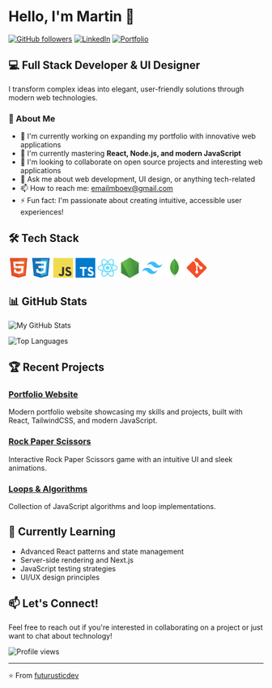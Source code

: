 # Hello, I'm Martin 👋

[![GitHub followers](https://img.shields.io/github/followers/futurusticdev?style=social)](https://github.com/futurusticdev)
[![LinkedIn](https://img.shields.io/badge/LinkedIn-Connect-blue)](https://linkedin.com/in/martinboev)
[![Portfolio](https://img.shields.io/badge/Portfolio-Visit-purple)](https://martinboev.dev)

## 💻 Full Stack Developer & UI Designer

I transform complex ideas into elegant, user-friendly solutions through modern web technologies.

### 🚀 About Me

- 🔭 I'm currently working on expanding my portfolio with innovative web applications
- 🌱 I'm currently mastering **React, Node.js, and modern JavaScript**
- 👯 I'm looking to collaborate on open source projects and interesting web applications
- 💬 Ask me about web development, UI design, or anything tech-related
- 📫 How to reach me: [emailmboev@gmail.com](mailto:emailmboev@gmail.com)
- ⚡ Fun fact: I'm passionate about creating intuitive, accessible user experiences!

## 🛠️ Tech Stack

<p align="left">
<img src="https://raw.githubusercontent.com/devicons/devicon/master/icons/html5/html5-original.svg" alt="html5" width="40" height="40"/>
<img src="https://raw.githubusercontent.com/devicons/devicon/master/icons/css3/css3-original.svg" alt="css3" width="40" height="40"/>
<img src="https://raw.githubusercontent.com/devicons/devicon/master/icons/javascript/javascript-original.svg" alt="javascript" width="40" height="40"/>
<img src="https://raw.githubusercontent.com/devicons/devicon/master/icons/typescript/typescript-original.svg" alt="typescript" width="40" height="40"/>
<img src="https://raw.githubusercontent.com/devicons/devicon/master/icons/react/react-original.svg" alt="react" width="40" height="40"/>
<img src="https://raw.githubusercontent.com/devicons/devicon/master/icons/nodejs/nodejs-original.svg" alt="nodejs" width="40" height="40"/>
<img src="https://raw.githubusercontent.com/devicons/devicon/master/icons/tailwindcss/tailwindcss-plain.svg" alt="tailwind" width="40" height="40"/>
<img src="https://raw.githubusercontent.com/devicons/devicon/master/icons/mongodb/mongodb-original.svg" alt="mongodb" width="40" height="40"/>
<img src="https://raw.githubusercontent.com/devicons/devicon/master/icons/git/git-original.svg" alt="git" width="40" height="40"/>
</p>

## 📊 GitHub Stats

![My GitHub Stats](https://github-readme-stats.vercel.app/api?username=futurusticdev&show_icons=true&theme=radical)

![Top Languages](https://github-readme-stats.vercel.app/api/top-langs/?username=futurusticdev&layout=compact&theme=radical)

## 🏆 Recent Projects

### [Portfolio Website](https://github.com/futurusticdev/dev-portfolio)

Modern portfolio website showcasing my skills and projects, built with React, TailwindCSS, and modern JavaScript.

### [Rock Paper Scissors](https://github.com/futurusticdev/Project-Rock-Paper-Scissors)

Interactive Rock Paper Scissors game with an intuitive UI and sleek animations.

### [Loops & Algorithms](https://github.com/futurusticdev/loops-countdown)

Collection of JavaScript algorithms and loop implementations.

## 🌱 Currently Learning

- Advanced React patterns and state management
- Server-side rendering and Next.js
- JavaScript testing strategies
- UI/UX design principles

## 📫 Let's Connect!

Feel free to reach out if you're interested in collaborating on a project or just want to chat about technology!

![Profile views](https://komarev.com/ghpvc/?username=futurusticdev&color=blueviolet)

---

⭐️ From [futurusticdev](https://github.com/futurusticdev)
